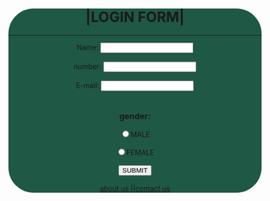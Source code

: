  <center> 
    <form style="background-color:rgb(31, 88, 69);border-radius:50px">
    <h1>|LOGIN FORM|</h1>
    <hr>
<label for="name">Name:</label>
<input type="text" id="name" name="name" required>
<br>
<br>
<label for="PHONE NUMBER">number:</label>
<input type="number:" id="number" name="number" required>
<br>
<br>
<label for="email">E-mail:</label>
<input type="email:" id="email" name="email" required>
<br>
<br>
<h3>gender:</h3>
<input type="radio" name="ok"/>MALE 
<br>
<br>
<input type="radio" name="ok"/>FEMALE
<br>
<br>
<a href=""><button>SUBMIT</button></a>
<br>
<br>
<a href="https://www.instagram.com/s____u____r____y____a/profilecard/?igsh=NXdyaTI2eXluamg0">about us ||<a href="">contact us</a>
</form>
</center>
